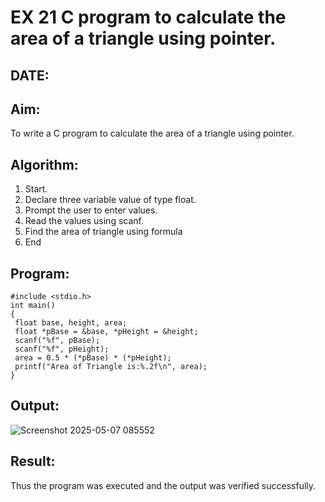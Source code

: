# EX 21 C program to calculate the area of a triangle using pointer.
## DATE: 
## Aim:
To write a C program to calculate the area of a triangle using pointer.

## Algorithm:
1. Start.
2. Declare three variable value of type float.
3. Prompt the user to enter values.
4. Read the values using scanf.
5. Find the area of triangle using formula
6. End  

## Program:
```
#include <stdio.h>
int main()
{
 float base, height, area;
 float *pBase = &base, *pHeight = &height;
 scanf("%f", pBase);
 scanf("%f", pHeight);
 area = 0.5 * (*pBase) * (*pHeight);
 printf("Area of Triangle is:%.2f\n", area);
}

```
## Output:
![Screenshot 2025-05-07 085552](https://github.com/user-attachments/assets/22c6dc79-9fe1-4464-8d34-8e7a491a9310)


## Result:
Thus the program was executed and the output was verified successfully.
